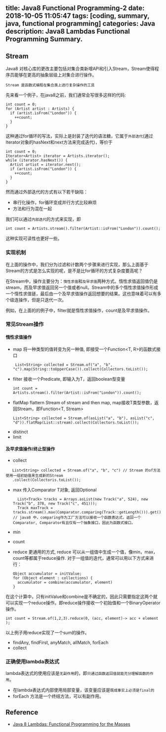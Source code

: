 title: Java8 Functional Programming-2
date: 2018-10-05 11:05:47
tags: [coding, summary, java, functional programming]
categories:  Java 
description: Java8 Lambdas Functional Programming Summary.
---

## Stream

Java8 对核心库的更改主要包括对集合类新增API和引入Stream，Stream使得程序员能够在更高的抽象层级上对集合进行操作。

`Stream 是函数式编程在集合类上进行复杂操作的工具`

先来看一个例子，在java8之前，我们通常会写很多这样的代码:

```
int count = 0;
for (Artist artist : Artists) {
  if (artist.isFrom("London")) {
    ++count;
  }
}
```

这种通过for循环的写法，实际上是封装了迭代的语法糖，它属于`外部迭代`(通过Iterator对象的hasNext和next方法来完成迭代)，等价于

```
int count = 0;
Iterator<Artist> iterator = Artists.iterator();
while (iterator.hasNext()) {
  Artist artist = iterator.next();
  if (artist.isFrom("London")) {
    ++count;
  }
}
```

然而通过外部迭代的方式有以下若干缺陷：

- 串行化操作，for循环变成并行方式比较麻烦
- 方法和行为混在一起

我们可以通过`内部迭代`的方式来实现，即

```
int count = Artists.stream().filter(Artist::isFrom("London")).count();

```

这种实现可读性也更好一些。

### 实现机制

在上面的操作中，我们分为过滤和计数两个步骤来进行实现，那么上面基于Stream的方式是怎么实现的呢，是不是比for循环的方式复杂度要高呢？

在Stream中，操作主要分为：`惰性求值`和`及早求值`两种方式。惰性求值返回值仍是stream，而及早求值返回另一个值或者null。Stream中的多个惰性求值操作形成一个惰性求值链，最后由一个及早求值操作返回想要的结果。这也意味着可以有多个级连操作，但是只迭代一次。

例如，在上面的的例子中，filter就是惰性求值操作，count是及早求值操作。

### 常见Stream操作


#### 惰性求值操作

- map 将一种类型的值转变为另一种值, 即接受一个Function<T, R>的函数式接口
    ```
     List<String> collected = Stream.of("a", "b", "c").map(String::toUpperCase()).collect(Collectors.toList());   
    ```
- filter 接收一个Predicate<T>, 即输入为T，返回boolean型变量
    ``` 
    int count = Artists.stream().filter(Artist::isFrom("London")).count();
    ```
- flatMap flattern Stream of stream and then map, map接收T类型参数，返回Stream，即Function<T, Stream>
    ```
    List<String> collected = Stream.of(asList("a", "b"), asList("c", "d")).flatMap(List::stream).collect(Collectors.toList());
    ```
- distinct 
- limit

#### 及早求值操作/终止型操作

- collect 

 ```
    List<String> collected = Stream.of("a", "b", "c") // Stream 的of方法使用一组初始值来生成新的Stream
    .collect(Collectoris.toList());
 ```
- max 传入Comparator T对象, 返回Optional<T>
    ```
      List<Track> tracks = Arrays.asList(new Track("a", 524), new Track("b", 378, new Track("c", 451)));
      Track maxTrack = tracks.stream().max(Comparator.comparing(Track::getLength())).get(); // java8 中，comparing作为工厂方法可以接收一个函数表达式，返回一个Comparator, Comparator有且仅有一个抽象接口，因此为函数式接口。
    ```
- min
- count
- reduce 更通用的方式, reduce 可以从一组值中生成一个值，像min，max，count等都属于reduce操作. 对于一组值的迭代，通常可以用以下方式来进行：
    
    ```
    Object accumulator = initValue;
    for (Object element : collections) {
      accumulator = combine(accumulator, element)
    }
    ```
在这个计算中，只有initValue和combine是不确定的，因此只需要指定这两个就可以实现一个reduce操作。即reduce操作接收一个初始值和一个BinaryOperator操作。

```
int count = Stream.of(1,2,3).reduce(0, (acc, element)-> acc + element );
```
以上例子用reduce实现了一个sum的操作。

- findAny, findFirst, anyMatch, allMatch, forEach
- collect

### 正确使用lambda表达式

lambda表达式的使用应该是`无副作用`的，即`只通过函数返回值就能充分理解函数的作用`。

- 在lambda表达式内部使用局部变量，该变量应该是`既成事实上必须是final的`
- forEach 方法是一个终结方法，可以有副作用。

## Reference
- [Java 8 Lambdas: Functional Programming for the Masses](https://www.amazon.com/Java-Lambdas-Functional-Programming-Masses/dp/1449370772)

